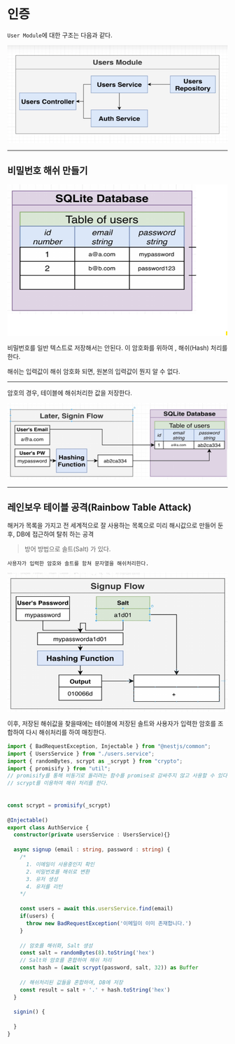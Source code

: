 # 인증

`User Module`에 대한 구조는 다음과 같다.

![](./src/auth_architecture.png)

---

## 비밀번호 해쉬 만들기

![](./src/database_not_hash.png)

비밀번호를 일반 텍스트로 저장해서는 안된다.
이 암호화를 위하여 , 해쉬(Hash) 처리를 한다.

해쉬는 입력값이 해쉬 암호화 되면, 원본의 입력값이 뭔지 알 수 없다.

---

암호의 경우, 테이블에 해쉬처리한 값을 저장한다.

![](./src/hash_process.png)

---

## 레인보우 테이블 공격(Rainbow Table Attack)

해커가 목록을 가지고  전 세계적으로 잘 사용하는 목록으로 미리 해시값으로 만들어 둔 후, DB에 접근하여 탈취 하는 공격

> 방어 방법으로 솔트(Salt) 가 있다.

`사용자가 입력한 암호와 솔트를 함쳐 문자열을 해쉬처리한다.`

![](./src/salt_hash.png)

이후, 저장된 해쉬값을 찾을때에는 테이블에 저장된 솔트와 사용자가 입력한 암호를 조합하여 다시 해쉬처리를 하여 매칭한다.

```typescript
import { BadRequestException, Injectable } from "@nestjs/common";
import { UsersService } from "./users.service";
import { randomBytes, scrypt as _scrypt } from "crypto";
import { promisify } from "util"; 
// promisify를 통해 비동기로 돌리려는 함수를 promise로 감싸주지 않고 사용할 수 있다.
// scrypt를 이용하여 해쉬 처리를 한다.


const scrypt = promisify(_scrypt)

@Injectable()
export class AuthService {
  constructor(private usersService : UsersService){}

  async signup (email : string, password : string) {
    /*
      1. 이메일이 사용중인지 확인
      2. 비밀번호를 해쉬로 변환
      3. 유저 생성
      4. 유저를 리턴
    */

    const users = await this.usersService.find(email)
    if(users) {
      throw new BadRequestException('이메일이 이미 존재합니다.')
    }

    // 암호를 해쉬화, Salt 생성
    const salt = randomBytes(8).toString('hex')
    // Salt와 암호를 혼합하여 해쉬 처리
    const hash = (await scrypt(password, salt, 32)) as Buffer

    // 해쉬처리된 값들을 혼합하여, DB에 저장
    const result = salt + '.' + hash.toString('hex')
  }

  signin() {

  }
}
```

